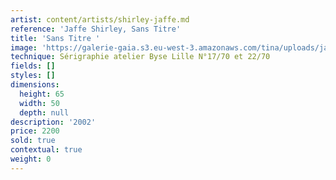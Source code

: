 ```yaml
---
artist: content/artists/shirley-jaffe.md
reference: 'Jaffe Shirley, Sans Titre'
title: 'Sans Titre '
image: 'https://galerie-gaia.s3.eu-west-3.amazonaws.com/tina/uploads/jaffe-shirley/shirley-jaffe-sans-titre-2570.jpg'
technique: Sérigraphie atelier Byse Lille N°17/70 et 22/70
fields: []
styles: []
dimensions:
  height: 65
  width: 50
  depth: null
description: '2002'
price: 2200
sold: true
contextual: true
weight: 0
---
```


